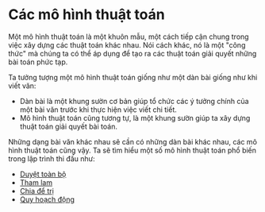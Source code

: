 # Các mô hình thuật toán

Một mô hình thuật toán là một khuôn mẫu, một cách tiếp cận chung trong việc xây dựng các thuật toán khác nhau. Nói cách khác, nó là một "công thức" mà chúng ta có thể áp dụng để tạo ra các thuật toán giải quyết những bài toán phức tạp.

Ta tưởng tượng một mô hình thuật toán giống như một dàn bài giống như khi viết văn:
- Dàn bài là một khung sườn cơ bản giúp tổ chức các ý tưởng chính của một bài văn trước khi thực hiện việc viết chi tiết.
- Mô hình thuật toán cũng tương tự, là một khung sườn giúp ta xây dựng thuật toán giải quyết bài toán. 

Những dạng bài văn khác nhau sẽ cần có những dàn bài khác nhau, các mô hình thuật toán cũng vậy. Ta sẽ tìm hiểu một số mô hình thuật toán phổ biến trong lập trình thi đấu như:

- [Duyệt toàn bộ](complete-search.md)
- [Tham lam](greedy.md)
- [Chia để trị](dnc.md)
- [Quy hoạch động](dp.md)